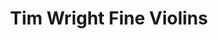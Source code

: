 ---
title: "Tim Wright Fine Violins"
url: /edinburgh/tim-wright-fine-violins/
shop: musical instrument
---